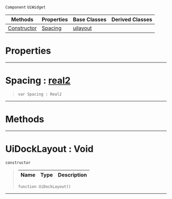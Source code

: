  `Component` `UiWidget`



|Methods|Properties|Base Classes|Derived Classes|
|---|---|---|---|
|[ Constructor](uidocklayout.md#uidocklayout-void)|[ Spacing](uidocklayout.md#spacing-zilch-engine-docu)|[uilayout](uilayout.md)| |


 #  Properties


---  
 #  Spacing : [real2](../nada_base_types/real2.md)

> 
> ``` lang=cpp, name=Nada
> var Spacing : Real2


---  
 #  Methods


---  
 #  UiDockLayout : Void

 `constructor`

> 
> |Name|Type|Description|
> |---|---|---|
> ``` lang=cpp, name=Nada
> function UiDockLayout()
> ``` 


---  
 

 